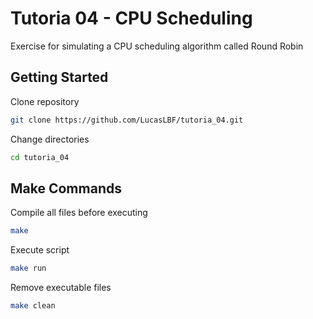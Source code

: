 # Tutoria 04 - CPU Scheduling
Exercise for simulating a CPU scheduling algorithm called Round Robin

## Getting Started

Clone repository
```sh
git clone https://github.com/LucasLBF/tutoria_04.git
```

Change directories
```sh
cd tutoria_04
```
## Make Commands

Compile all files before executing
```sh
make
```

Execute script
```sh
make run
```

Remove executable files
```sh
make clean
```
